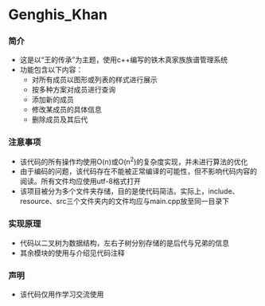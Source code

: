 # Genghis_Khan

### 简介
- 这是以“王的传承”为主题，使用c++编写的铁木真家族族谱管理系统
- 功能包含以下内容：
  - 对所有成员以图形或列表的样式进行展示
  - 按多种方案对成员进行查询
  - 添加新的成员
  - 修改某成员的具体信息
  - 删除成员及其后代

### 注意事项
- 该代码的所有操作均使用O(n)或O(n<sup>2</sup>)的复杂度实现，并未进行算法的优化
- 由于编码的问题，该代码存在不能被正常编译的可能性，但不影响代码内容的阅读。所有文件均应使用utf-8格式打开
- 该项目被分为多个文件夹存储，目的是使代码简洁。实际上，include、resource、src三个文件夹内的文件均应与main.cpp放至同一目录下

### 实现原理
- 代码以二叉树为数据结构，左右子树分别存储的是后代与兄弟的信息
- 其余模块的使用与介绍见代码注释

### 声明
- 该代码仅用作学习交流使用
